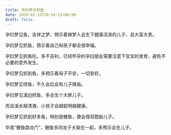 ```yaml
---
title: 孕妇梦见抓鱼
date: 2020-02-15T20:54:12+08:00
draft: false
---
```


孕妇梦见鱼，吉祥之梦，预示着做梦人会生下健康活泼的儿子，且大富大贵。


孕妇梦见抓鱼，预示着自己和孩子都会很幸福。


孕妇梦见抓鱼吃，多不吉利，已经怀孕的孕妇朋友需要注意下宝宝的发育，避免不必要的意外发生。


孕妇梦见抓到鱼，多预示着母子平安，一切安好。


孕妇梦见捞鱼，不久会后会有儿子降临。


孕妇梦见溪边抓鱼，多会生个大胖儿子。

而且溪水越清澈，小孩子会越聪明越健康。


孕妇梦见抓到好多鱼，特别是鲤鱼，便会得双胞胎儿子。

毕竟“鲤鱼跳龙门”，鲤鱼多同龙子关联在一起，多预示会生儿子。

